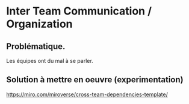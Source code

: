 # Inter Team Communication / Organization


## Problématique. 

Les équipes ont du mal à se parler.


## Solution à mettre en oeuvre (experimentation)

https://miro.com/miroverse/cross-team-dependencies-template/
